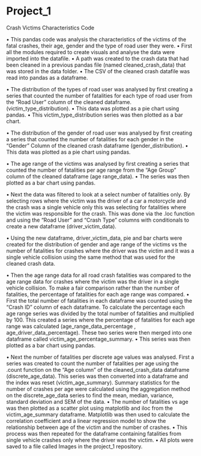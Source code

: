 # Project_1
Crash Victims Characteristics Code 

•	This pandas code was analysis the characteristics of the victims of the fatal crashes, their age, gender and the type of road user they were. 
•	First all the modules required to create visuals and analyse the data were imported into the datafile. 
•	A path was created to the crash data that had been cleaned in a previous pandas file (named cleaned_crash_data) that was stored in the data folder. 
•	The CSV of the cleaned crash datafile was read into pandas as a dataframe. 

•	The distribution of the types of road user was analysed by first creating a series that counted the number of fatalities for each type of road user from the “Road User” column of the cleaned dataframe. (victim_type_distribution).
•	This data was plotted as a pie chart using pandas. 
•	This victim_type_distribution series was then plotted as a bar chart. 

•	The distribution of the gender of road user was analysed by first creating a series that counted the number of fatalities for each gender in the “Gender” Column of the cleaned crash dataframe (gender_distribution).
•	This data was plotted as a pie chart using pandas. 

•	The age range of the victims was analysed by first creating a series that counted the number of fatalities per age range from the “Age Group” column of the cleaned dataframe  (age range_data).
•	The series was then plotted as a bar chart using pandas. 

•	Next the data was filtered to look at a select number of fatalities only. By selecting rows where the victim was the driver of a car a motorcycle and the crash was a single vehicle only this was selecting for fatalities where the victim was responsible for the crash. This was done via the .loc function and using the “Road User” and “Crash Type” columns with conditionals to create a new dataframe (driver_victim_data). 

•	Using the new dataframe, driver_victim_data, pie and bar charts were created for the distribution of gender and age range of the victims vs the number of fatalities for crashes where the driver was the victim and it was a single vehicle collision using the same method that was used for the cleaned crash data. 


•	Then the age range data for all road crash fatalities was compared to the age range data for crashes where the victim was the driver in a single vehicle collision. To make a fair comparison rather than the number of fatalities, the percentage of fatalities for each age range was compared. 
•	First the total number of fatalities in each dataframe was counted using the “Crash ID” column of each dataframe. To calculate the percentage each age range series was divided by the total number of fatalities and multiplied by 100. This created a series where the percentage of fatalities for each age range was calculated (age_range_data_percentage , age_driver_data_percentage). These two series were then merged into one dataframe called victim_age_percentage_summary. 
•	This series was then plotted as a bar chart using pandas.

•	Next the number of fatalities per discrete age values was analysed. First a series was created to count the number of fatalities per age using the .count function on the “Age column” of the cleaned_crash_data dataframe  (discrete_age_data). This series was then converted into a dataframe and the index was reset (victim_age_summary). Summary statistics for the number of crashes per age were calculated using the aggregation method on the discrete_age_data series to find the mean, median, variance, standard deviation and SEM of the data.
•	The number of fatalities vs age was then plotted as a scatter plot using matplotlib and iloc from the victim_age_summary dataframe. Matplotlib was then used to calculate the correlation coefficient and a linear regression model to show the relationship between age of the victim and the number of crashes.
•	This process was then repeated for the dataframe containing fatalities from single vehicle crashes only where the driver was the victim. 
•	All plots were saved to a file called Images in the project_1 repository. 

